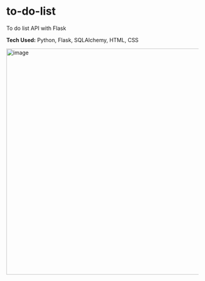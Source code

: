 # to-do-list
To do list API with Flask

**Tech Used:** Python, Flask, SQLAlchemy, HTML, CSS

<img width="1911" height="592" alt="image" src="https://github.com/user-attachments/assets/7152a313-ea13-47d4-be83-672b71de73c2" />
